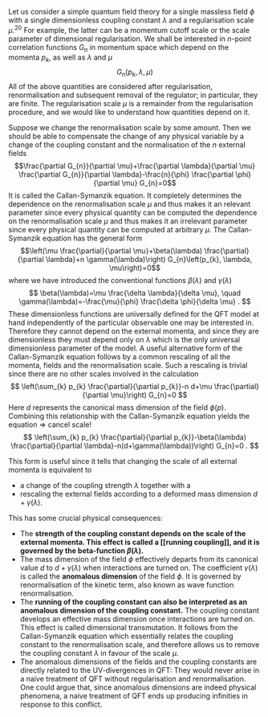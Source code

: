  Let us consider a simple quantum field theory for a single massless field $\phi$ with a single dimensionless coupling constant $\lambda$ and a regularisation scale $\mu .{ }^{20}$ For example, the latter can be a momentum cutoff scale or the scale parameter of dimensional regularisation. We shall be interested in $n$-point correlation functions $G_{n}$ in momentum space which depend on the momenta $p_{k}$, as well as $\lambda$ and $\mu$
$$
G_{n}\left(p_{k}, \lambda, \mu\right)
$$
All of the above quantities are considered after regularisation, renormalisation and subsequent removal of the regulator; in particular, they are finite. The regularisation scale $\mu$ is a remainder from the regularisation procedure, and we would like to understand how quantities depend on it.

Suppose we change the renormalisation scale by some amount. Then we should be able to compensate the change of any physical variable by a change of the coupling constant and the normalisation of the $n$ external fields
$$\frac{\partial G_{n}}{\partial \mu}+\frac{\partial \lambda}{\partial \mu} \frac{\partial G_{n}}{\partial \lambda}-\frac{n}{\phi} \frac{\partial \phi}{\partial \mu} G_{n}=0$$
It is called the Callan-Symanzik equation. It completely determines the dependence on the renormalisation scale $\mu$ and thus makes it an relevant parameter since every physical quantity can be computed the dependence on the renormalisation scale $\mu$ and thus makes it an irrelevant parameter since every physical quantity can be computed at arbitrary $\mu$.
The Callan-Symanzik equation has the general form
$$\left(\mu \frac{\partial}{\partial \mu}+\beta(\lambda) \frac{\partial}{\partial \lambda}+n \gamma(\lambda)\right) G_{n}\left(p_{k}, \lambda, \mu\right)=0$$
where we have introduced the conventional functions $\beta(\lambda)$ and $\gamma(\lambda)$
$$
\beta(\lambda)=\mu \frac{\delta \lambda}{\delta \mu}, \quad \gamma(\lambda)=-\frac{\mu}{\phi} \frac{\delta \phi}{\delta \mu} .
$$
These dimensionless functions are universally defined for the QFT model at hand independently of the particular observable one may be interested in. Therefore they cannot depend on the external momenta, and since they are dimensionless they must depend only on $\lambda$ which is the only universal dimensionless parameter of the model.
A useful alternative form of the Callan-Symanzik equation follows by a common rescaling of all the momenta, fields and the renormalisation scale. Such a rescaling is trivial since there are no other scales involved in the calculation
$$
\left(\sum_{k} p_{k} \frac{\partial}{\partial p_{k}}-n d+\mu \frac{\partial}{\partial \mu}\right) G_{n}=0
$$
Here $d$ represents the canonical mass dimension of the field $\phi(p)$. Combining this relationship with the Callan-Symanzik equation yields the equation $\Rightarrow$ cancel scale!
$$
\left(\sum_{k} p_{k} \frac{\partial}{\partial p_{k}}-\beta(\lambda) \frac{\partial}{\partial \lambda}-n(d+\gamma(\lambda))\right) G_{n}=0 .
$$

This form is useful since it tells that changing the scale of all external momenta is equivalent to
- a change of the coupling strength $\lambda$ together with a
- rescaling the external fields according to a deformed mass dimension $d+\gamma(\lambda)$.

This has some crucial physical consequences:
- The **strength of the coupling constant depends on the scale of the external momenta. This effect is called a [[running coupling]], and it is governed by the beta-function $\beta(\lambda)$.**
- The mass dimension of the field $\phi$ effectively departs from its canonical value $d$ to $d+\gamma(\lambda)$ when interactions are turned on. The coefficient $\gamma(\lambda)$ is called the **anomalous dimension** of the field $\phi$. It is governed by renormalisation of the kinetic term, also known as wave function renormalisation.
- The **running of the coupling constant can also be interpreted as an anomalous dimension of the coupling constant.** The coupling constant develops an effective mass dimension once interactions are turned on. This effect is called dimensional transmutation. It follows from the Callan-Symanzik equation which essentially relates the coupling constant to the renormalisation scale, and therefore allows us to remove the coupling constant $\lambda$ in favour of the scale $\mu$.
- The anomalous dimensions of the fields and the coupling constants are directly related to the UV-divergences in QFT: They would never arise in a naive treatment of QFT without regularisation and renormalisation. One could argue that, since anomalous dimensions are indeed physical phenomena, a naive treatment of QFT ends up producing infinities in response to this conflict.